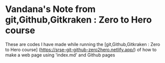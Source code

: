 # Vandana's Note from git,Github,Gitkraken : Zero to Hero course

These are codes I have made while running the [git,Github,Gitkraken : Zero to Hero course] (https://srse-git-github-zero2hero.netlify.app/)
of how to make a web page using 'index.md' and Github pages

